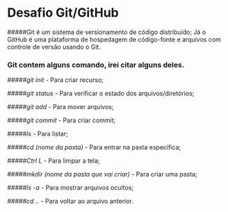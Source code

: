# Desafio Git/GitHub

#####Git é um sistema de versionamento de código distribuído; Já o GitHub é uma plataforma de hospedagem de código-fonte e arquivos com controle de versão usando o Git.

### Git contem alguns comando, irei citar  alguns deles.

#####*git init* - Para criar recurso;

#####*git status* - Para verificar o estado dos arquivos/diretórios;

#####*git add* - Para mover arquivos; 

#####*git commit* - Para criar commit;

#####*ls* - Para listar;

#####*cd (nome da pasta)* - Para entrar na pasta específica;

#####*Ctrl L* - Para limpar a tela;

#####*mkdir (nome da pasta que vai criar)*  - Para criar uma pasta;

#####*ls -a* - Para mostrar arquivos ocultos;

#####*cd ..* - Para voltar ao arquivo anterior.







  



  



